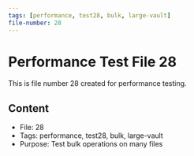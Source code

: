 ```yaml
---
tags: [performance, test28, bulk, large-vault]
file-number: 28
---
```


# Performance Test File 28

This is file number 28 created for performance testing.

## Content
- File: 28
- Tags: performance, test28, bulk, large-vault
- Purpose: Test bulk operations on many files
